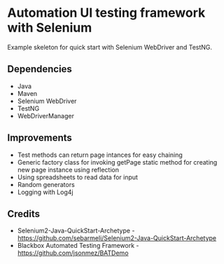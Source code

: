 # Automation UI testing framework with Selenium

Example skeleton for quick start with Selenium WebDriver and TestNG.

## Dependencies
- Java
- Maven
- Selenium WebDriver
- TestNG
- WebDriverManager

## Improvements
- Test methods can return page intances for easy chaining
- Generic factory class for invoking getPage static method for creating new page instance using reflection
- Using spreadsheets to read data for input
- Random generators
- Logging with Log4j

## Credits

- Selenium2-Java-QuickStart-Archetype - https://github.com/sebarmeli/Selenium2-Java-QuickStart-Archetype
- Blackbox Automated Testing Framework - https://github.com/jsonmez/BATDemo


